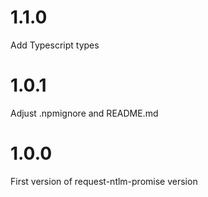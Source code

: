 # 1.1.0

Add Typescript types

# 1.0.1

Adjust .npmignore and README.md

# 1.0.0

First version of request-ntlm-promise version
